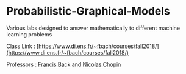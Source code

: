 # Probabilistic-Graphical-Models
Various labs designed to answer mathematically to different machine learning problems

Class Link : [https://www.di.ens.fr/~fbach/courses/fall2018/](https://www.di.ens.fr/~fbach/courses/fall2018/)

Professors : [Francis Back](https://www.di.ens.fr/%7Efbach/) and [Nicolas Chopin](https://sites.google.com/site/nicolaschopinstatistician/)


